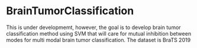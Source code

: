 # BrainTumorClassification

This is under developmemt, however, the goal is to develop brain tumor classification method using SVM that will care for mutual inhibition between modes for multi modal brain tumor 
classification. The dataset is BraTS 2019
